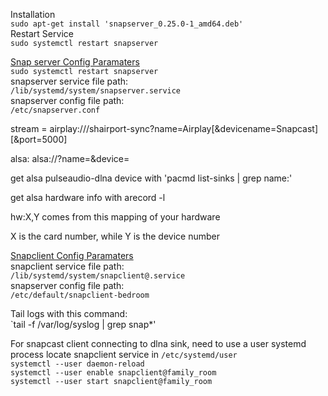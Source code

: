Installation  
`sudo apt-get install 'snapserver_0.25.0-1_amd64.deb'`  
Restart Service  
`sudo systemctl restart snapserver`  



[Snap server Config Paramaters](https://github.com/badaix/snapcast/blob/master/doc/configuration.md)  
`sudo systemctl restart snapserver`  
snapserver service file path:  
`/lib/systemd/system/snapserver.service`  
snapserver config file path:  
`/etc/snapserver.conf`  

stream = airplay:///shairport-sync?name=Airplay[&devicename=Snapcast][&port=5000]

alsa: alsa://?name=<name>&device=<alsa device>
  
get alsa pulseaudio-dlna device with 'pacmd list-sinks | grep name:'
  
get alsa hardware info with arecord -l

hw:X,Y comes from this mapping of your hardware

X is the card number, while Y is the device number

[Snapclient Config Paramaters](http://manpages.ubuntu.com/manpages/cosmic/man1/snapclient.1.html)  
snapclient service file path:  
`/lib/systemd/system/snapclient@.service`  
snapserver config file path:  
`/etc/default/snapclient-bedroom`
  
Tail logs with this command:  
  `tail -f /var/log/syslog | grep snap*'  
   
For snapcast client connecting to dlna sink, need to use a user systemd process
locate snapclient service in `/etc/systemd/user`  
`systemctl --user daemon-reload`  
`systemctl --user enable snapclient@family_room`  
`systemctl --user start snapclient@family_room`  
